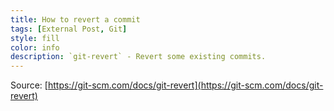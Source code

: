 ```yaml
---
title: How to revert a commit
tags: [External Post, Git]
style: fill
color: info
description: `git-revert` - Revert some existing commits.
---
```


Source: [https://git-scm.com/docs/git-revert](https://git-scm.com/docs/git-revert)

